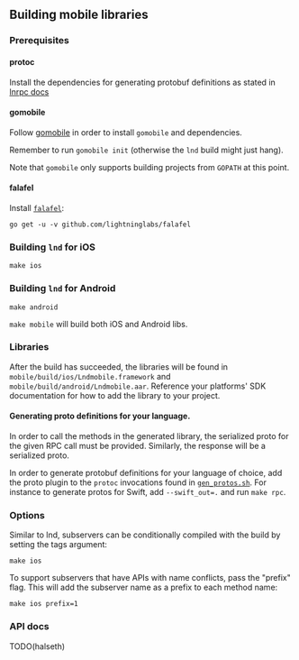 ## Building mobile libraries

### Prerequisites

#### protoc

Install the dependencies for generating protobuf definitions as stated in
[lnrpc docs](../lnrpc/README.md#generate-protobuf-definitions)

#### gomobile

Follow [gomobile](https://github.com/golang/go/wiki/Mobile) in order to install
`gomobile` and dependencies.

Remember to run `gomobile init` (otherwise the `lnd` build might just hang).

Note that `gomobile` only supports building projects from `GOPATH` at this
point.

#### falafel

Install [`falafel`](https://github.com/lightninglabs/falafel):

```
go get -u -v github.com/lightninglabs/falafel
```

### Building `lnd` for iOS

```
make ios
```

### Building `lnd` for Android

```
make android
```

`make mobile` will build both iOS and Android libs.

### Libraries

After the build has succeeded, the libraries will be found in
`mobile/build/ios/Lndmobile.framework` and
`mobile/build/android/Lndmobile.aar`. Reference your platforms' SDK
documentation for how to add the library to your project.

#### Generating proto definitions for your language.

In order to call the methods in the generated library, the serialized proto for
the given RPC call must be provided. Similarly, the response will be a
serialized proto.

In order to generate protobuf definitions for your language of choice, add the
proto plugin to the `protoc` invocations found in
[`gen_protos.sh`](../lnrpc/gen_protos.sh). For instance to generate protos for
Swift, add `--swift_out=.` and run `make rpc`.

### Options

Similar to lnd, subservers can be conditionally compiled with the build by
setting the tags argument:

```
make ios
```

To support subservers that have APIs with name conflicts, pass the "prefix"
flag. This will add the subserver name as a prefix to each method name:

```
make ios prefix=1
```

### API docs

TODO(halseth)

